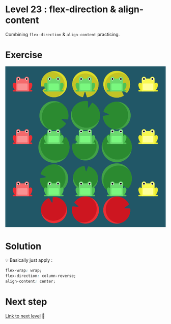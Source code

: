 # Level 23 : flex-direction & align-content

Combining `flex-direction` & `align-content` practicing.

# Exercise

![level 23](./level23.png)

# Solution 

:bulb: Basically just apply : 

```css
flex-wrap: wrap;
flex-direction: column-reverse;
align-content: center;
```

# Next step

[Link to next level](./level24.md) :muscle: